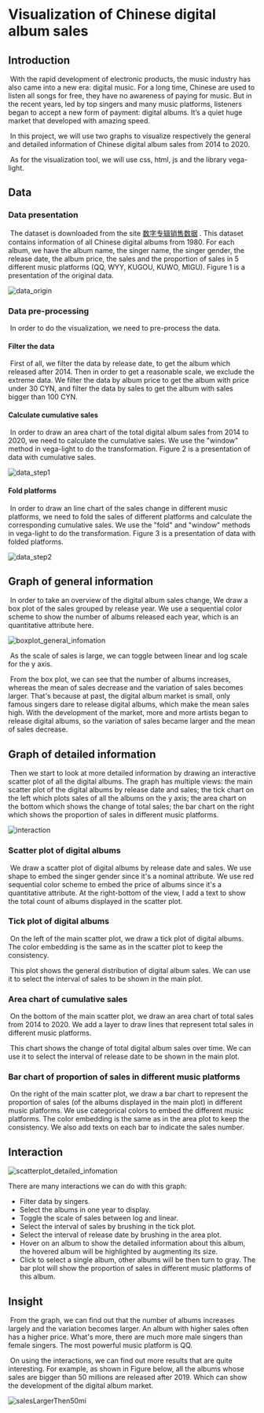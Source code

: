 # Visualization of Chinese digital album sales
## Introduction

​	With the rapid development of electronic products, the music industry has also came into a new era: digital music. For a long time, Chinese are used to listen all songs for free, they have no awareness of paying for music. But in the recent years, led by top singers and many music platforms, listeners began to accept a new form of payment: digital albums. It’s a quiet huge market that developed with amazing speed.

​	In this project, we will use two graphs to visualize respectively the general and detailed information of Chinese digital album sales from 2014 to 2020. 

​	As for the visualization tool, we will use css, html, js and the library vega-light. 

## Data

### Data presentation

​	The dataset is downloaded from the site [数字专辑销售数据](http://y.saoju.net/szzj/) . This dataset contains information of all Chinese digital albums from 1980. For each album, we have the album name, the singer name, the singer gender, the release date, the album price, the sales and the proportion of sales in 5 different music platforms (QQ, WYY, KUGOU, KUWO, MIGU). Figure 1 is a presentation of the original data.

![data_origin](./images/data_origin.jpg)

### Data pre-processing

​	 In order to do the visualization, we need to pre-process the data.

#### Filter the data

​	 First of all, we filter the data by release date, to get the album which released after 2014. Then in order to get a reasonable scale, we exclude the extreme data. We filter the data by album price to get the album with price under 30 CYN, and filter the data by sales to get the album with sales bigger than 100 CYN.

#### Calculate cumulative sales

​		In order to draw an area chart of the total digital album sales from 2014 to 2020, we need to calculate the cumulative sales. We use the "window" method in vega-light to do the transformation. Figure 2 is a presentation of data with cumulative sales.

![data_step1](./images/data_step1.jpg)

#### Fold platforms

​	 In order to draw an line chart of the sales change in different music platforms, we need to fold the sales of different platforms and calculate the corresponding cumulative sales. We use the "fold" and "window" methods in vega-light to do the transformation. Figure 3 is a presentation of data with folded platforms.

![data_step2](./images/data_step2.jpg)

## Graph of general information

​	In order to take an overview of the digital album sales change, We draw a box plot of the sales grouped by release year. We use a sequential color scheme to show the number of albums released each year, which is an quantitative attribute here.

![boxplot_general_infomation](./images/boxplot_general_infomation.jpg)

​	As the scale of sales is large, we can toggle between linear and log scale for the y axis.

​	From the box plot, we can see that the number of albums increases, whereas the mean of sales decrease and the variation of sales becomes larger. That's because at past, the digital album market is small, only famous singers dare to release digital albums, which make the mean sales high. With the development of the market, more and more artists began to release digital albums, so the variation of sales became larger and the mean of sales decrease.

## Graph of detailed information

​	Then we start to look at more detailed information by drawing an interactive scatter plot of all the digital albums. The graph has multiple views: the main scatter plot of the digital albums by release date and sales; the tick chart on the left which plots sales of all the albums on the y axis; the area chart on the bottom which shows the change of total sales; the bar chart on the right which shows the proportion of sales in different music platforms.

![interaction](./images/scatterplot_detailed_infomation.jpg)

### Scatter plot of digital albums

​	We draw a scatter plot of digital albums by release date and sales. We use shape to embed the singer gender since it's a nominal attribute. We use red sequential color scheme to embed the price of albums since it's a quantitative attribute. At the right-bottom of the view, I add a text to show the total count of albums displayed in the scatter plot.

### Tick plot of digital albums

​	On the left of the main scatter plot, we draw a tick plot of digital albums. The color embedding is the same as in the scatter plot to keep the consistency. 

​	This plot shows the general distribution of digital album sales. We can use it to select the interval of sales to be shown in the main plot.

### Area chart of cumulative sales

​	On the bottom of the main scatter plot, we draw an area chart of total sales from 2014 to 2020. We add a layer to draw lines that represent total sales in different music platforms. 

​	This chart shows the change of total digital album sales over time. We can use it to select the interval of release date to be shown in the main plot.

### Bar chart of proportion of sales in different music platforms

​	On the right of the main scatter plot, we draw a bar chart to represent the proportion of sales (of the albums displayed in the main plot) in different music platforms. We use categorical colors to embed the different music platforms. The color embedding is the same as in the area plot to keep the consistency. We also add texts on each bar to indicate the sales number.

## Interaction

![scatterplot_detailed_infomation](./images/interaction.jpg)

There are many interactions we can do with this graph:

* Filter data by singers.
* Select the albums in one year to display.
* Toggle the scale of sales between log and linear.
* Select the interval of sales by brushing in the tick plot.
* Select the interval of release date by brushing in the area plot.
* Hover on an album to show the detailed information about this album, the hovered album will be highlighted by augmenting its size.
* Click to select a single album, other albums will be then turn to gray. The bar plot will show the proportion of sales in different music platforms of this album.

## Insight

​	From the graph, we can find out that the number of albums increases largely and the variation becomes larger. An album with higher sales often has a higher price. What's more, there are much more male singers than female singers. The most powerful music platform is QQ.

​	On using the interactions, we can find out more results that are quite interesting. For example, as shown in Figure below, all the albums whose sales are bigger than 50 millions are released after 2019. Which can show the development of the digital album market. 

![salesLargerThen50mi](./images/salesLargerThen50mi.jpg)
